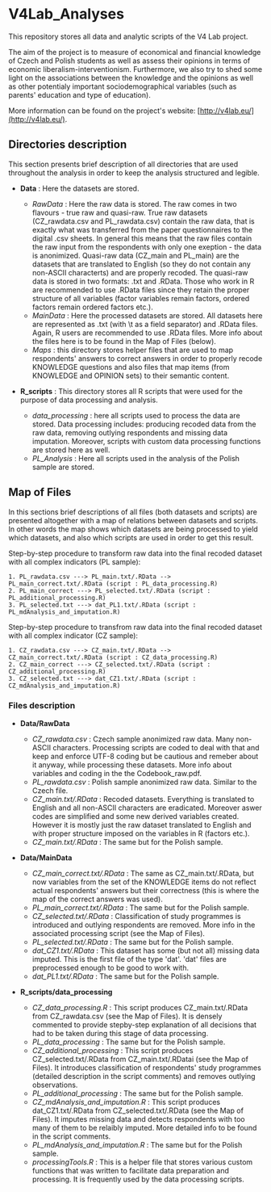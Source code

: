 # V4Lab_Analyses
This repository stores all data and analytic scripts of the V4 Lab project.

The aim of the project is to measure of economical and financial knowledge of Czech and Polish students as well as assess their opinions in terms of economic liberalism-interventionism. Furthermore, we also try to shed some light on the associations between the knowledge and the opinions as well as other potentialy important sociodemographical variables (such as parents' education and type of education).

More information can be found on the project's website: [http://v4lab.eu/](http://v4lab.eu/).

## Directories description
This section presents brief description of all directories that are used throughout the analysis in order to keep the analysis structured and legible.

* **Data** : Here the datasets are stored. 
	* *RawData* : Here the raw data is stored. The raw comes in two flavours - true raw and quasi-raw. True raw datasets (CZ_rawdata.csv and PL_rawdata.csv) contain the raw data, that is exactly what was transferred from the paper questionnaires to the digital .csv sheets. In general this means that the raw files contain the raw input from the respondents with only one exeption - the data is anonimized. Quasi-raw data (CZ_main and PL_main) are the datasets that are translated to English (so they do not contain any non-ASCII characterts) and are properly recoded. The quasi-raw data is stored in two formats: .txt and .RData. Those who work in R are recommended to use .RData files since they retain the proper structure of all variables (factor variables remain factors, ordered factors remain ordered factors etc.).
	* *MainData* : Here the processed datasets are stored. All datasets here are represented as .txt (with \t as a field separator) and .RData files. Again, R users are recommended to use .RData files. More info about the files here is to be found in the Map of Files (below).
	* *Maps* : this directory stores helper files that are used to map respondents' answers to correct answers in order to properly recode KNOWLEDGE questions and also files that map items (from KNOWLEDGE and OPINION sets) to their semantic content. 

* **R_scripts** : This directory stores all R scripts that were used for the purpose of data processing and analysis.
	* *data_processing* : here all scripts used to process the data are stored. Data processing includes: producing recoded data from the raw data, removing outlying respondents and missing data imputation. Moreover, scripts with custom data processing functions are stored here as well.
	* *PL_Analysis* : Here all scripts used in the analysis of the Polish sample are stored. 

## Map of Files
In this sections brief descriptions of all files (both datasets and scripts) are presented altogether with a map of relations between datasets and scripts. In other words the map shows which datasets are being processed to yield which datasets, and also which scripts are used in order to get this result.

Step-by-step procedure to transform raw data into the final recoded dataset with all complex indicators (PL sample):

	1. PL_rawdata.csv ---> PL_main.txt/.RData --> PL_main_correct.txt/.RData (script : PL_data_processing.R) 
	2. PL_main_correct ---> PL_selected.txt/.RData (script : PL_additional_processing.R)
	3. PL_selected.txt ---> dat_PL1.txt/.RData (script : PL_mdAnalysis_and_imputation.R)

Step-by-step procedure to transfrom raw data into the final recoded dataset with all complex indicator (CZ sample):

	1. CZ_rawdata.csv ---> CZ_main.txt/.RData --> CZ_main_correct.txt/.RData (script : CZ_data_processing.R) 
	2. CZ_main_correct ---> CZ_selected.txt/.RData (script : CZ_additional_processing.R)
	3. CZ_selected.txt ---> dat_CZ1.txt/.RData (script : CZ_mdAnalysis_and_imputation.R)

### Files description
* **Data/RawData**
	* *CZ_rawdata.csv* : Czech sample anonimized raw data. Many non-ASCII characters. Processing scripts are coded to deal with that and keep and enforce UTF-8 coding but be cautious and remeber about it anyway, while processing these datasets. More info about variables and coding in the the Codebook_raw.pdf.
	* *PL_rawdata.csv* : Polish sample anonimized raw data. Similar to the Czech file.
	* *CZ_main.txt/.RData* : Recoded datasets. Everything is translated to English and all non-ASCII characters are eradicated. Moreover aswer codes are simplified and some new derived variables created. However it is mostly just the raw dataset translated to English and with proper structure imposed on the variables in R (factors etc.).
	* *CZ_main.txt/.RData* : The same but for the Polish sample.

* **Data/MainData**
	* *CZ_main_correct.txt/.RData* : The same as CZ_main.txt/.RData, but now variables from the set of the KNOWLEDGE items do not reflect actual respondents' answers but their correctness (this is where the map of the correct answers was used).
	* *PL_main_correct.txt/.RData* : The same but for the Polish sample.
	* *CZ_selected.txt/.RData* : Classification of study programmes is introduced and outlying respondents are removed. More info in the associated processing script (see the Map of Files).
	* *PL_selected.txt/.RData* : The same but for the Polish sample.
	* *dat_CZ1.txt/.RData* : This dataset has some (but not all) missing data imputed. This is the first file of the type 'dat'. 'dat' files are preprocessed enough to be good to work with.
	* *dat_PL1.txt/.RData* : The same but for the Polish sample.

* **R_scripts/data_processing**
	* *CZ_data_processing.R* : This script produces CZ_main.txt/.RData from CZ_rawdata.csv (see the Map of Files). It is densely commented to provide stepby-step explanation of all decisions that had to be taken during this stage of data processing.
	* *PL_data_processing* : The same but for the Polish sample.
	* *CZ_additional_processing* : This script produces CZ_selected.txt/.RData from CZ_main.txt/.RDatai (see the Map of Files). It introduces classification of respondents' study programmes (detailed description in the script comments) and removes outlying observations.
	* *PL_additional_processing* : The same but for the Polish sample.
	* *CZ_mdAnalysis_and_imputation.R* : This script produces dat_CZ1.txt/.RData from CZ_selected.txt/.RData (see the Map of Files). It imputes missing data and detects respondents with too many of them to be relaibly imputed. More detailed info to be found in the script comments.
	* *PL_mdAnalysis_and_imputation.R* : The same but for the Polish sample.
	* *processingTools.R* : This is a helper file that stores various custom functions that was written to facilitate data preparation and processing. It is frequently used by the data processing scripts.
